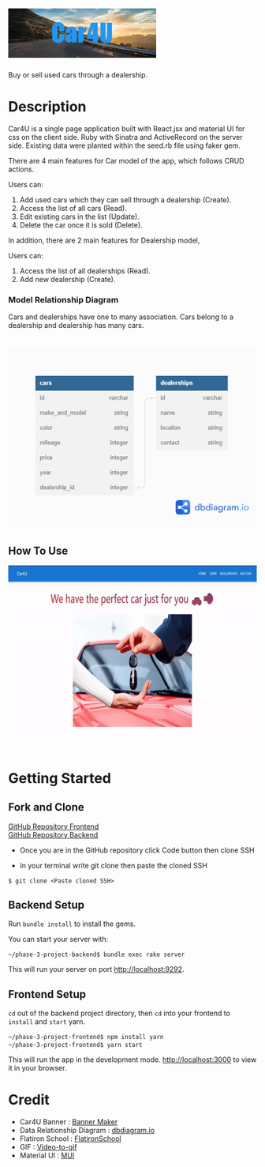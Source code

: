 # ![](Car4U.png)

Buy or sell used cars through a dealership.

# Description

Car4U is a single page application built with React.jsx and material UI for css on the client side. Ruby with Sinatra and ActiveRecord on the server side. Existing data were planted within the seed.rb file using faker gem. 

There are 4 main features for Car model of the app, which follows CRUD actions.

Users can:

1. Add used cars which they can sell through a dealership (Create).
2. Access the list of all cars (Read).
3. Edit existing cars in the list (Update).
4. Delete the car once it is sold (Delete).

In addition, there are 2 main features for Dealership model,

Users can:

1. Access the list of all dealerships (Read).
2. Add new dealership (Create).

### Model Relationship Diagram

Cars and dealerships have one to many association. Cars belong to a dealership and dealership has many cars.

# ![](Cars_and_dealerships.png)

## How To Use

![](Car4U_Demo.png)

# Getting Started

## Fork and Clone

[GitHub Repository Frontend](https://github.com/thyoon515/phase-3-project-frontend)
\
[GitHub Repository Backend](https://github.com/thyoon515/phase-3-project-backend)

- Once you are in the GitHub repository click Code button then clone SSH

- In your terminal write git clone then paste the cloned SSH

```console
$ git clone <Paste cloned SSH>
```

## Backend Setup

Run `bundle install` to install the gems.

You can start your server with:

```console
~/phase-3-project-backend$ bundle exec rake server
```

This will run your server on port
[http://localhost:9292](http://localhost:9292).

## Frontend Setup

`cd` out of the backend project directory, then `cd` into your frontend to `install` and `start` yarn.

```console
~/phase-3-project-frontend$ npm install yarn
~/phase-3-project-frontend$ yarn start
```
This will run the app in the development mode.
[http://localhost:3000](http://localhost:3000) to view it in your browser.


# Credit

- Car4U Banner : [Banner Maker](https://banner.godori.dev)
- Data Relationship Diagram : [dbdiagram.io](https://dbdiagram.io/home)
- Flatiron School : [FlatironSchool](https://flatironschool.com/)
- GIF : [Video-to-gif](https://ezgif.com/video-to-gif)
- Material UI : [MUI](https://mui.com/)